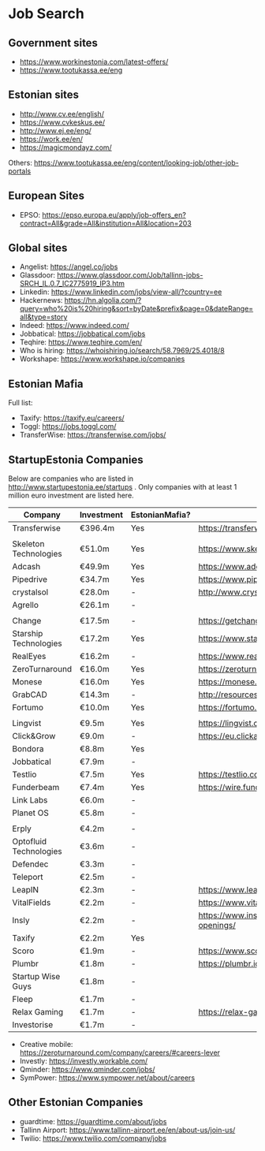# Job Search

## Government sites

* https://www.workinestonia.com/latest-offers/
* https://www.tootukassa.ee/eng

## Estonian sites

* http://www.cv.ee/english/
* https://www.cvkeskus.ee/
* http://www.ej.ee/eng/
* https://work.ee/en/
* https://magicmondayz.com/

Others: https://www.tootukassa.ee/eng/content/looking-job/other-job-portals

## European Sites

* EPSO: https://epso.europa.eu/apply/job-offers_en?contract=All&grade=All&institution=All&location=203

## Global sites

* Angelist: https://angel.co/jobs
* Glassdoor: https://www.glassdoor.com/Job/tallinn-jobs-SRCH_IL.0,7_IC2775919_IP3.htm
* Linkedin: https://www.linkedin.com/jobs/view-all/?country=ee
* Hackernews: https://hn.algolia.com/?query=who%20is%20hiring&sort=byDate&prefix&page=0&dateRange=all&type=story
* Indeed: https://www.indeed.com/
* Jobbatical: https://jobbatical.com/jobs
* Teqhire: https://www.teqhire.com/en/
* Who is hiring: https://whoishiring.io/search/58.7969/25.4018/8
* Workshape: https://www.workshape.io/companies

## Estonian Mafia

Full list: 

* Taxify: https://taxify.eu/careers/
* Toggl: https://jobs.toggl.com/
* TransferWise: https://transferwise.com/jobs/

## StartupEstonia Companies

Below are companies who are listed in http://www.startupestonia.ee/startups . Only companies with at least 1 million euro investment are listed here.

| Company | Investment | EstonianMafia? | Careers link
| - | - | - | -
| Transferwise | €396.4m | Yes | https://transferwise.com/jobs/
||||
| Skeleton Technologies | €51.0m | Yes | https://www.skeletontech.com/careers
| Adcash | €49.9m | Yes | https://www.adcash.com/careers/
| Pipedrive | €34.7m | Yes | https://www.pipedrive.com/en/jobs
| crystalsol | €28.0m | - | http://www.crystalsol.com/
| Agrello | €26.1m | - | 
||||
| Change | €17.5m | - | https://getchange.com/careers/
| Starship Technologies | €17.2m | Yes | https://www.starship.xyz/careers/
| RealEyes | €16.2m | - | https://www.realeyesit.com/careers
| ZeroTurnaround | €16.0m | Yes | https://zeroturnaround.com/company/careers/
| Monese | €16.0m | Yes | https://monese.workable.com/
| GrabCAD | €14.3m | - | http://resources.grabcad.com/jobs/
| Fortumo | €10.0m | Yes | https://fortumo.com/careers/
||||
| Lingvist | €9.5m | Yes | https://lingvist.com/jobs/
| Click&Grow | €9.0m | - | https://eu.clickandgrow.com/pages/jobs
| Bondora | €8.8m | Yes | 
| Jobbatical | €7.9m | - | 
| Testlio | €7.5m | Yes | https://testlio.com/jobs/#otherwise-talented
| Funderbeam | €7.4m | Yes | https://wire.funderbeam.com/tagged/jobs
| Link Labs | €6.0m | - | 
| Planet OS | €5.8m | - | 
||||
| Erply | €4.2m | - | 
| Optofluid Technologies | €3.6m | - | 
| Defendec | €3.3m | - | 
| Teleport | €2.5m | - | 
| LeapIN | €2.3m | - | https://www.leapin.eu/careers
| VitalFields | €2.2m | - | https://www.vitalfields.com/en/talent
| Insly | €2.2m | - | https://www.insly.com/en/blog/category/job-openings/
| Taxify | €2.2m | Yes | 
| Scoro | €1.9m | - | https://www.scoro.com/careers/
| Plumbr | €1.8m | - | https://plumbr.io/join-us
| Startup Wise Guys | €1.8m | - | 
| Fleep | €1.7m | - | 
| Relax Gaming | €1.7m | - | https://relax-gaming.com/jobs/
| Investorise | €1.7m | - | 


* Creative mobile: https://zeroturnaround.com/company/careers/#careers-lever
* Investly: https://investly.workable.com/
* Qminder: https://www.qminder.com/jobs/
* SymPower: https://www.sympower.net/about/careers


## Other Estonian Companies

* guardtime: https://guardtime.com/about/jobs
* Tallinn Airport: https://www.tallinn-airport.ee/en/about-us/join-us/
* Twilio: https://www.twilio.com/company/jobs
